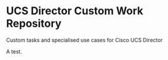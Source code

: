 # UCS Director Custom Work Repository
Custom tasks and specialised use cases for Cisco UCS Director

A test.
